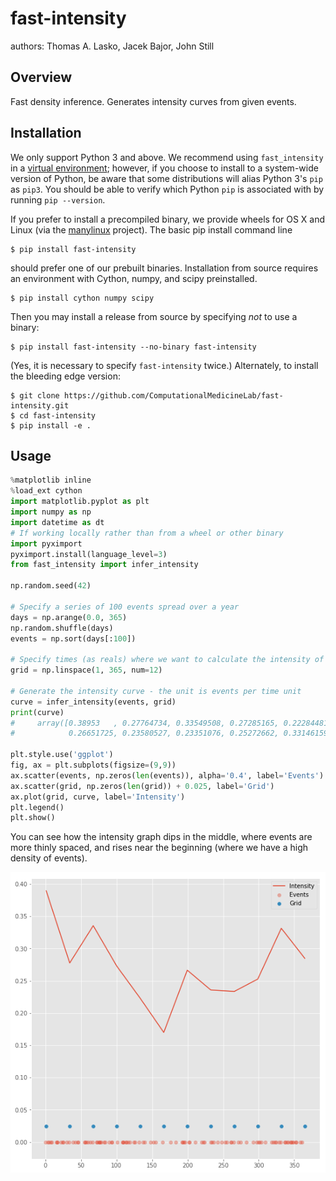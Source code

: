 fast-intensity
===============================

authors: Thomas A. Lasko, Jacek Bajor, John Still


Overview
--------
Fast density inference. Generates intensity curves from given events.


Installation
------------
We only support Python 3 and above.  We recommend using `fast_intensity` in a
[virtual environment](https://docs.python.org/3/tutorial/venv.html); however,
if you choose to install to a system-wide version of Python, be aware that some
distributions will alias Python 3's `pip` as `pip3`.  You should be able to
verify which Python `pip` is associated with by running `pip --version`.

If you prefer to install a precompiled binary, we provide wheels for OS X and
Linux (via the [manylinux](https://github.com/pypa/manylinux) project).  The
basic pip install command line

    $ pip install fast-intensity

should prefer one of our prebuilt binaries. Installation from source requires
an environment with Cython, numpy, and scipy preinstalled.

    $ pip install cython numpy scipy

Then you may install a release from source by specifying _not_ to use a binary:

    $ pip install fast-intensity --no-binary fast-intensity

(Yes, it is necessary to specify `fast-intensity` twice.)  Alternately, to
install the bleeding edge version:

    $ git clone https://github.com/ComputationalMedicineLab/fast-intensity.git
    $ cd fast-intensity
    $ pip install -e .


Usage
-----
```python
%matplotlib inline
%load_ext cython
import matplotlib.pyplot as plt
import numpy as np
import datetime as dt
# If working locally rather than from a wheel or other binary
import pyximport
pyximport.install(language_level=3)
from fast_intensity import infer_intensity

np.random.seed(42)

# Specify a series of 100 events spread over a year
days = np.arange(0.0, 365)
np.random.shuffle(days)
events = np.sort(days[:100])

# Specify times (as reals) where we want to calculate the intensity of event occurrence
grid = np.linspace(1, 365, num=12)

# Generate the intensity curve - the unit is events per time unit
curve = infer_intensity(events, grid)
print(curve)
#     array([0.38953   , 0.27764734, 0.33549508, 0.27285165, 0.22284481, 0.16997545,
#            0.26651725, 0.23580527, 0.23351076, 0.25272662, 0.33146159, 0.28486727])

plt.style.use('ggplot')
fig, ax = plt.subplots(figsize=(9,9))
ax.scatter(events, np.zeros(len(events)), alpha='0.4', label='Events')
ax.scatter(grid, np.zeros(len(grid)) + 0.025, label='Grid')
ax.plot(grid, curve, label='Intensity')
plt.legend()
plt.show()
```

You can see how the intensity graph dips in the middle, where events are more thinly spaced,
and rises near the beginning (where we have a high density of events).

![figure](https://github.com/ComputationalMedicineLab/fast_intensity/blob/master/intensity_figure.png)

